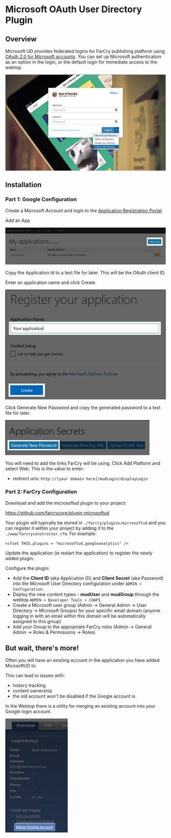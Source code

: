 # Microsoft OAuth User Directory Plugin

## Overview

Microsoft UD provides federated logins for FarCry publishing platform using [OAuth 2.0 for Microsoft accounts]. You can set up Microsoft authentication as an option in the login, or the default login for immediate access to the webtop.

![Microsoft UD Login](docs/microsoftud-login.png)

## Installation

### Part 1: Google Configuration

Create a Microsoft Account and login to the [Application Registration Portal].

Add an App

![Add an App](docs/api_createproject.png)

Copy the Application Id to a text file for later. This will be the OAuth client
ID.

Enter an application name and click Create

![Enter name](docs/api_appname.png)

Click Generate New Password and copy the generated password to a text file for
later.

![Enter name](docs/api_generatepassword.png)

You will need to add the links FarCry will be using. Click Add Platform and
select Web. This is the value to enter:

- redirect uris: `http://[your domain here]/mudLogin/displayLogin`

### Part 2: FarCry Configuration

Download and add the microsoftud plugin to your project:

<https://github.com/farcrycore/plugin-microsoftud>

Your plugin will typically be stored in `./farcry/plugins/microsoftud` and you can register it within your project by adding it to the `./www/farcryconstructor.cfm`. For example:

```
<cfset THIS.plugins = "microsoftud,googleanalytics" /> 
```

Update the application (ie restart the application) to register the newly added plugin.

Configure the plugin:

- Add the **Client ID** (aka Application ID) and **Client Secret** (aka Password) into the Microsoft User Directory configuration under `ADMIN > Configuration`.
- Deploy the new content types - **mudUser** and **mudGroup** through the webtop `ADMIN > Developer Tools > COAPI`. 
- Create a Microsoft user group (Admin -> General Admin -> User Directory -> Microsoft Groups) for your specific email domain (anyone logging in with an email within this domain will be automatically assigned to this group)
- Add your Group to the appropriate FarCry roles (Admin -> General Admin -> Roles & Permissions -> Roles)

## But wait, there's more!

Often you will have an existing account in the application you have added MicosoftUD to. 

This can lead to issues with:
- history tracking
- content ownership
- the old account won't be disabled if the Google account is

In the Webtop there is a utility for merging an existing account into your Google login account.

![FarCry Merge Profile](docs/farcry_merge.png)

[OAuth 2.0 for Microsoft accounts]: https://developer.microsoft.com/en-us/graph/docs/concepts/auth_v2_user
[Application Registration Portal]: https://apps.dev.microsoft.com/